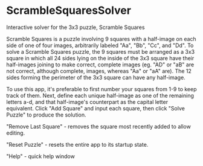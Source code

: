 # ScrambleSquaresSolver
Interactive solver for the 3x3 puzzle, Scramble Squares

Scramble Squares is a puzzle involving 9 squares with a half-image on each side of one of four images, arbitrarily labeled "Aa", "Bb", "Cc", and "Dd". To solve a Scramble Squares puzzle, the 9 squares must be arranged as a 3x3 square in which all 24 sides lying on the inside of the 3x3 square have their half-images joining to make correct, complete images (eg. "AD" or "aB" are not correct, although complete, images, whereas "Aa" or "aA" are). The 12 sides forming the perimeter of the 3x3 square can have any half-image.

To use this app, it's preferable to first number your squares from 1-9 to keep track of them. Next, define each unique half-image as one of the remaining letters a-d, and that half-image's counterpart as the capital letter equivalent. Click "Add Square" and input each square, then click "Solve Puzzle" to produce the solution.

"Remove Last Square" - removes the square most recently added to allow editing.

"Reset Puzzle" - resets the entire app to its startup state.

"Help" - quick help window
